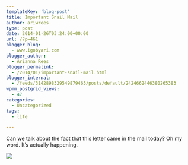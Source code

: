 ```yaml
---
templateKey: 'blog-post'
title: Important Snail Mail
author: ariwrees
type: post
date: 2014-01-26T03:24:00+00:00
url: /?p=461
blogger_blog:
  - www.igobyari.com
blogger_author:
  - Arianna Rees
blogger_permalink:
  - /2014/01/important-snail-mail.html
blogger_internal:
  - /feeds/3142898329549879465/posts/default/2424662446380265383
wpmm_postgrid_views:
  - 47
categories:
  - Uncategorized
tags:
  - life

---
```

Can we talk about the fact that this letter came in the mail today? Oh my word. It’s actually happening. 

[![](https://www.igobyari.com/wp-content/uploads/2014/01/usucollage.jpg)](https://www.igobyari.com/wp-content/uploads/2014/01/usucollage.jpg)